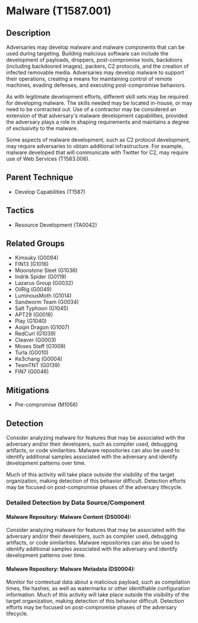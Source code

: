 # Malware (T1587.001)

## Description
Adversaries may develop malware and malware components that can be used during targeting. Building malicious software can include the development of payloads, droppers, post-compromise tools, backdoors (including backdoored images), packers, C2 protocols, and the creation of infected removable media. Adversaries may develop malware to support their operations, creating a means for maintaining control of remote machines, evading defenses, and executing post-compromise behaviors.

As with legitimate development efforts, different skill sets may be required for developing malware. The skills needed may be located in-house, or may need to be contracted out. Use of a contractor may be considered an extension of that adversary's malware development capabilities, provided the adversary plays a role in shaping requirements and maintains a degree of exclusivity to the malware.

Some aspects of malware development, such as C2 protocol development, may require adversaries to obtain additional infrastructure. For example, malware developed that will communicate with Twitter for C2, may require use of Web Services (T1583.006).

## Parent Technique
- Develop Capabilities (T1587)

## Tactics
- Resource Development (TA0042)

## Related Groups
- Kimsuky (G0094)
- FIN13 (G1016)
- Moonstone Sleet (G1036)
- Indrik Spider (G0119)
- Lazarus Group (G0032)
- OilRig (G0049)
- LuminousMoth (G1014)
- Sandworm Team (G0034)
- Salt Typhoon (G1045)
- APT29 (G0016)
- Play (G1040)
- Aoqin Dragon (G1007)
- RedCurl (G1039)
- Cleaver (G0003)
- Moses Staff (G1009)
- Turla (G0010)
- Ke3chang (G0004)
- TeamTNT (G0139)
- FIN7 (G0046)

## Mitigations
- Pre-compromise (M1056)

## Detection
Consider analyzing malware for features that may be associated with the adversary and/or their developers, such as compiler used, debugging artifacts, or code similarities. Malware repositories can also be used to identify additional samples associated with the adversary and identify development patterns over time.

Much of this activity will take place outside the visibility of the target organization, making detection of this behavior difficult. Detection efforts may be focused on post-compromise phases of the adversary lifecycle.

### Detailed Detection by Data Source/Component
#### Malware Repository: Malware Content (DS0004): 
Consider analyzing malware for features that may be associated with the adversary and/or their developers, such as compiler used, debugging artifacts, or code similarities. Malware repositories can also be used to identify additional samples associated with the adversary and identify development patterns over time.

#### Malware Repository: Malware Metadata (DS0004): 
Monitor for contextual data about a malicious payload, such as compilation times, file hashes, as well as watermarks or other identifiable configuration information. Much of this activity will take place outside the visibility of the target organization, making detection of this behavior difficult. Detection efforts may be focused on post-compromise phases of the adversary lifecycle.

